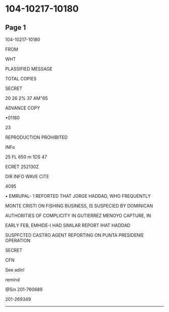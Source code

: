 # 104-10217-10180

## Page 1

104-10217-10180

FROM

WHT

PLASSIFIED MESSAGE

TOTAL COPIES

SECRET

20 26 2% 37 AM"65

ADVANCE COPY

•01180

23

REPRODUCTION PROHIBITED

INFo

25 FL 650 m 1DS 47

ECRET 252130Z

DIR INFO WAVE CITE

4095

• EMRUPAL- 1 REFORTED THAT JORGE HADDAD, WHO FREQUENTLY

MONTE CRISTI ON FISHING BUSINESS, IS SUSPECIED BY DOMINICAN

AUTHORITIES OF COMPLICITY IN GUTIERREZ MENOYO CAPTURE, IN

EARLY FEB, EMHIDE-I HAD SIMILAR REPORT IHAT HADDAD

SUSPFCTED CASTRO AGENT REPORTING ON PUNTA PRESIDENIE OPERATION

SECRET

CFN

See adin!

remind

@Sin 201-760689

201-269349

---

